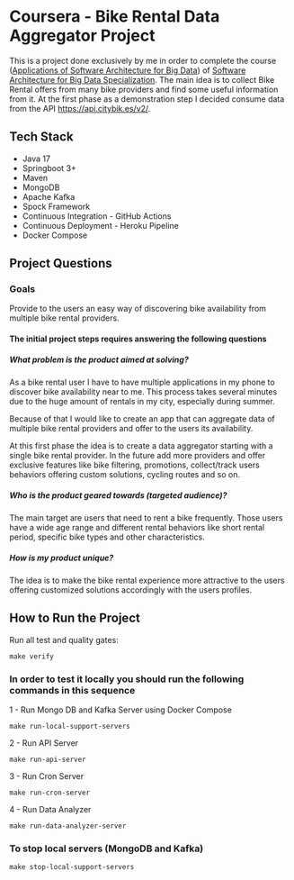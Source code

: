 # Coursera - Bike Rental Data Aggregator Project

This is a project done exclusively by me in order to complete the course ([Applications of Software Architecture for Big Data](https://www.coursera.org/learn/software-architecture-for-big-data-applications)) of [Software Architecture for Big Data Specialization](https://www.coursera.org/specializations/software-architecture-big-data).
The main idea is to collect Bike Rental offers from many bike providers and find some useful information from it. At the first phase as a demonstration step I decided consume data from the API https://api.citybik.es/v2/.

## Tech Stack
- Java 17
- Springboot 3+
- Maven
- MongoDB
- Apache Kafka
- Spock Framework
- Continuous Integration - GitHub Actions
- Continuous Deployment - Heroku Pipeline
- Docker Compose


## Project Questions
### Goals
Provide to the users an easy way of discovering bike availability from multiple bike rental providers.

#### The initial project steps requires answering the following questions
##### What problem is the product aimed at solving?
As a bike rental user I have to have multiple applications in my phone to discover bike availability near to me. This process takes several minutes due to the huge amount of rentals in my city, especially during summer.

Because of that I would like to create an app that can aggregate data of multiple bike rental providers and offer to the users its availability.

At this first phase the idea is to create a data aggregator starting with a single bike rental provider. In the future add more providers and offer exclusive features like bike filtering, promotions, collect/track users behaviors offering custom solutions, cycling routes and so on.

##### Who is the product geared towards (targeted audience)?
The main target are users that need to rent a bike frequently. Those users have a wide age range and different rental behaviors like short rental period, specific bike types and other characteristics.

##### How is my product unique?
The idea is to make the bike rental experience more attractive to the users offering customized solutions accordingly with the users profiles.


## How to Run the Project

Run all test and quality gates:
```shell
make verify
```

### In order to test it locally you should run the following commands in this sequence

1 - Run Mongo DB and Kafka Server using Docker Compose
```shell
make run-local-support-servers
```

2 - Run API Server
```shell
make run-api-server
```

3 - Run Cron Server
```shell
make run-cron-server
```

4 - Run Data Analyzer
```shell
make run-data-analyzer-server
```

### To stop local servers (MongoDB and Kafka)

```shell
make stop-local-support-servers
```
